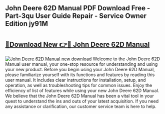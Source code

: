 ## John Deere 62D Manual PDF Download Free - Part-3qu User Guide Repair - Service Owner Edition jy91M

# <h2><a href="http://bc75834.oget.top/?id=John+Deere+62D+Manual">🔗Download New 👉🔴 John Deere 62D Manual</a></h2>

[![John Deere 62D Manual new download](https://i.imgur.com/5g1atiW.png)](http://bc75834.oget.top/?id=John+Deere+62D+Manual)
Welcome to the John Deere 62D Manual user manual, your one-stop resource for understanding and using your new product. Before you begin using your John Deere 62D Manual, please familiarize yourself with its functions and features by reading this user manual. It includes clear instructions for installation, setup, and operation, as well as troubleshooting tips for common issues. Enjoy the efficiency of list of features while using your new John Deere 62D Manual. We believe that the John Deere 62D Manual has been a vital tool in your quest to understand the ins and outs of your latest acquisition. If you need any assistance or clarification, our customer service team is here to help.
